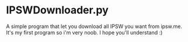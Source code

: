 # IPSWDownloader.py
A simple program that let you download all IPSW you want from ipsw.me. It's my first program so i'm very noob. I hope you'll understand :)
